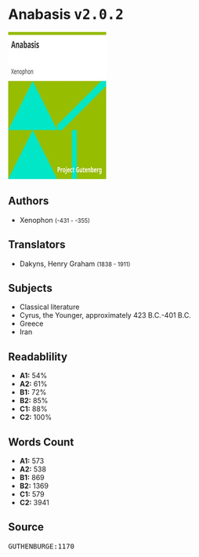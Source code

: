 # Anabasis <kbd>v2.0.2</kbd>

![](./cover.medium.jpg "")

## Authors


 - Xenophon <small>(-431 - -355)</small>

## Translators


 - Dakyns, Henry Graham <small>(1838 - 1911)</small>

## Subjects


 - Classical literature
 - Cyrus, the Younger, approximately 423 B.C.-401 B.C.
 - Greece
 - Iran

## Readablility


 - **A1:** 54%
 - **A2:** 61%
 - **B1:** 72%
 - **B2:** 85%
 - **C1:** 88%
 - **C2:** 100%

## Words Count


 - **A1:** 573
 - **A2:** 538
 - **B1:** 869
 - **B2:** 1369
 - **C1:** 579
 - **C2:** 3941

## Source


<kbd>GUTHENBURGE:1170</kbd>
